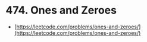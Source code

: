 # 474. Ones and Zeroes

- [https://leetcode.com/problems/ones-and-zeroes/](https://leetcode.com/problems/ones-and-zeroes/)

